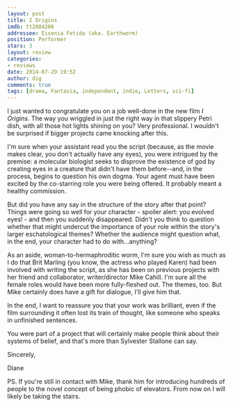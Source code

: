 ```yaml
---
layout: post
title: I Origins
imdb: tt2884206
addressee: Eisenia Fetida (aka. Earthworm)
position: Performer
stars: 3
layout: review 
categories: 
- reviews
date: 2014-07-29 19:52
author: dig
comments: true
tags: [drama, Fantasia, independent, indie, Letters, sci-fi]
---
```


I just wanted to congratulate you on a job well-done in the new film _I Origins_. The way you wriggled in just the right way in that slippery Petri dish, with all those hot lights shining on you? Very professional. I wouldn't be surprised if bigger projects came knocking after this.

I'm sure when your assistant read you the script (because, as the movie makes clear, you don't actually have any eyes), you were intrigued by the premise: a molecular biologist seeks to disprove the existence of god by creating eyes in a creature that didn't have them before--and, in the process, begins to question his own dogma. Your agent must have been excited by the co-starring role you were being offered. It probably meant a healthy commission. 

But did you have any say in the structure of the story after that point? Things were going so well for your character - spoiler alert: you evolved eyes! - and then you suddenly disappeared. Didn't you think to question whether that might undercut the importance of your role within the story's larger eschatological themes? Whether the audience might question what, in the end, your character had to do with…anything?

As an aside, woman-to-hermaphroditic worm, I'm sure you wish as much as I do that Brit Marling (you know, the actress who played Karen) had been involved with writing the script, as she has been on previous projects with her friend and collaborator, writer/director Mike Cahill. I'm sure all the female roles would have been more fully-fleshed out. The themes, too. But Mike certainly does have a gift for dialogue, I'll give him that.

In the end, I want to reassure you that your work was brilliant, even if the film surrounding it often lost its train of thought, like someone who speaks in unfinished sentences.

You were part of a project that will certainly make people think about their systems of belief, and that's more than Sylvester Stallone can say.

Sincerely,

Diane

PS. If you're still in contact with Mike, thank him for introducing hundreds of people to the novel concept of being phobic of elevators. From now on I will likely be taking the stairs.